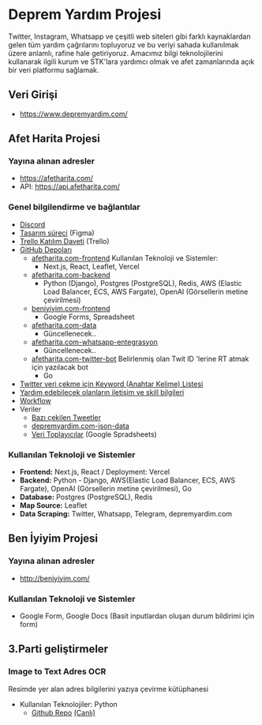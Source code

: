 # Deprem Yardım Projesi

Twitter, Instagram, Whatsapp ve çeşitli web siteleri gibi farklı kaynaklardan gelen tüm yardım çağrılarını topluyoruz ve bu veriyi sahada kullanılmak üzere anlamlı, rafine hale getiriyoruz. Amacımız bilgi teknolojilerini kullanarak ilgili kurum ve STK'lara yardımcı olmak ve afet zamanlarında açık bir veri platformu sağlamak.


## Veri Girişi
- https://www.depremyardim.com/

## Afet Harita Projesi

### Yayına alınan adresler
- https://afetharita.com/
- API: https://api.afetharita.com/

### Genel bilgilendirme ve bağlantılar

- [Discord](https://discord.gg/37MHpdPxh4)
- [Tasarım süreci](https://www.figma.com/file/sctw6xtcdoFOfmE0gC97Ft/Deprem-Yard%C4%B1m?node-id=0%3A1&t=FUHjVXfXqqXLN5js-1) (Figma)
- [Trello Katılım Daveti](https://trello.com/invite/b/d1rYoCUL/ATTId7774aa53af7d5ed9df79d8c32d0f6c2F7837B42/it-yardim) (Trello)
- [GitHub Depoları](https://github.com/orgs/acikkaynak/repositories)
  - [afetharita.com-frontend](https://github.com/acikkaynak/deprem-yardim-frontend)
    Kullanılan Teknoloji ve Sistemler:
    - Next.js, React, Leaflet, Vercel
  - [afetharita.com-backend](https://github.com/acikkaynak/deprem-yardim-backend)
    - Python (Django), Postgres (PostgreSQL), Redis, AWS (Elastic Load Balancer, ECS, AWS Fargate), OpenAI (Görsellerin metine çevirilmesi)
  - [beniyiyim.com-frontend](https://github.com/acikkaynak/ben-iyiyim-frontend)
    - Google Forms, Spreadsheet
  - [afetharita.com-data](https://github.com/acikkaynak/deprem-yardim-data)
    - Güncellenecek..
  - [afetharita.com-whatsapp-entegrasyon](https://github.com/acikkaynak/deprem-yardim-whatsapp)
    - Güncellenecek..
  - [afetharita.com-twitter-bot](https://github.com/acikkaynak/afet-yardim-bot)
  Belirlenmiş olan Twit ID 'lerine RT atmak için yazılacak bot
    - Go
- [Twitter veri çekme için Keyword (Anahtar Kelime) Listesi](https://docs.google.com/spreadsheets/d/1_w1akARJIKzCxMQnlv9ZObM7m-yXu_XJn-_SvjR6j74/edit)
- [Yardım edebilecek olanların iletişim ve skill bilgileri](https://docs.google.com/spreadsheets/d/1bZ49eLf2ymisuvPwdOFPmcbasnOVJr5-swLGvhySIHI)
- [Workflow](https://excalidraw.com/#room=0571f83dc3c3d9eb9fb8,IdGc97dCxjdYsVsZ2NTEiQ)
- Veriler
  - [Bazı çekilen Tweetler](https://docs.google.com/spreadsheets/d/1GX_37xMMvU-lcMz4XI0uLYPUV6LiZtn9EZOGSwqPuZA)
  - [depremyardim.com-json-data](https://www.depremyardim.com/json.php)
  - [Veri Toplayıcılar](https://docs.google.com/spreadsheets/d/11oiJTFlDLKd7Ykuib4q4J9UCZ3QvB3SgCTrrXISz484/edit) (Google Spradsheets)

### Kullanılan Teknoloji ve Sistemler
- **Frontend:**  Next.js, React / Deployment: Vercel
- **Backend:** Python  - Django, AWS(Elastic Load Balancer, ECS, AWS Fargate), OpenAI (Görsellerin metine çevirilmesi), Go
- **Database:** Postgres (PostgreSQL), Redis
- **Map Source:** Leaflet
- **Data Scraping:** Twitter, Whatsapp, Telegram, depremyardim.com

## Ben İyiyim Projesi

### Yayına alınan adresler
- http://beniyiyim.com/

### Kullanılan Teknoloji ve Sistemler

- Google Form, Google Docs (Basit inputlardan oluşan durum bildirimi için form)

## 3.Parti geliştirmeler

### Image to Text Adres OCR
Resimde yer alan adres bilgilerini yazıya çevirme kütüphanesi
- Kullanılan Teknolojiler: Python
  - [Github Repo](https://github.com/cobanov/deprem-ocr) [(Canlı)](https://huggingface.co/spaces/mertcobanov/deprem-ocr)
